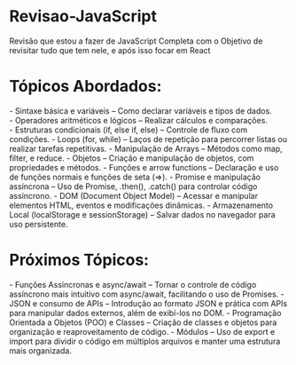# Revisao-JavaScript
Revisão que estou a fazer de JavaScript Completa com o Objetivo de revisitar tudo que tem nele, e após isso focar em React

<h1>Tópicos Abordados:</h1>
- Sintaxe básica e variáveis – Como declarar variáveis e tipos de dados. <br>
- Operadores aritméticos e lógicos – Realizar cálculos e comparações. <br>
- Estruturas condicionais (if, else if, else) – Controle de fluxo com condições.
- Loops (for, while) – Laços de repetição para percorrer listas ou realizar tarefas repetitivas.
- Manipulação de Arrays – Métodos como map, filter, e reduce.
- Objetos – Criação e manipulação de objetos, com propriedades e métodos.
- Funções e arrow functions – Declaração e uso de funções normais e funções de seta (=>).
- Promise e manipulação assíncrona – Uso de Promise, .then(), .catch() para controlar código assíncrono.
- DOM (Document Object Model) – Acessar e manipular elementos HTML, eventos e modificações dinâmicas.
- Armazenamento Local (localStorage e sessionStorage) – Salvar dados no navegador para uso persistente.

<h1>Próximos Tópicos:</h1>
- Funções Assíncronas e async/await – Tornar o controle de código assíncrono mais intuitivo com async/await, facilitando o uso de Promises.
- JSON e consumo de APIs – Introdução ao formato JSON e prática com APIs para manipular dados externos, além de exibí-los no DOM.
- Programação Orientada a Objetos (POO) e Classes – Criação de classes e objetos para organização e reaproveitamento de código.
- Módulos – Uso de export e import para dividir o código em múltiplos arquivos e manter uma estrutura mais organizada.
